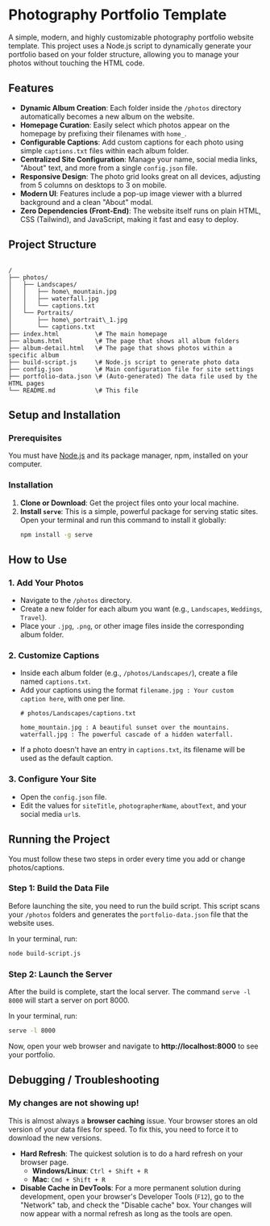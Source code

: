 # Photography Portfolio Template

A simple, modern, and highly customizable photography portfolio website template. This project uses a Node.js script to dynamically generate your portfolio based on your folder structure, allowing you to manage your photos without touching the HTML code.

## Features

-   **Dynamic Album Creation**: Each folder inside the `/photos` directory automatically becomes a new album on the website.
-   **Homepage Curation**: Easily select which photos appear on the homepage by prefixing their filenames with `home_`.
-   **Configurable Captions**: Add custom captions for each photo using simple `captions.txt` files within each album folder.
-   **Centralized Site Configuration**: Manage your name, social media links, "About" text, and more from a single `config.json` file.
-   **Responsive Design**: The photo grid looks great on all devices, adjusting from 5 columns on desktops to 3 on mobile.
-   **Modern UI**: Features include a pop-up image viewer with a blurred background and a clean "About" modal.
-   **Zero Dependencies (Front-End)**: The website itself runs on plain HTML, CSS (Tailwind), and JavaScript, making it fast and easy to deploy.

## Project Structure

```

/
├── photos/
│   ├── Landscapes/
│   │   ├── home\_mountain.jpg
│   │   ├── waterfall.jpg
│   │   └── captions.txt
│   └── Portraits/
│       ├── home\_portrait\_1.jpg
│       └── captions.txt
├── index.html          \# The main homepage
├── albums.html         \# The page that shows all album folders
├── album-detail.html   \# The page that shows photos within a specific album
├── build-script.js     \# Node.js script to generate photo data
├── config.json         \# Main configuration file for site settings
├── portfolio-data.json \# (Auto-generated) The data file used by the HTML pages
└── README.md           \# This file

````

## Setup and Installation

### Prerequisites

You must have [Node.js](https://nodejs.org/) and its package manager, npm, installed on your computer.

### Installation

1.  **Clone or Download**: Get the project files onto your local machine.
2.  **Install `serve`**: This is a simple, powerful package for serving static sites. Open your terminal and run this command to install it globally:
    ```bash
    npm install -g serve
    ```

## How to Use

### 1. Add Your Photos

-   Navigate to the `/photos` directory.
-   Create a new folder for each album you want (e.g., `Landscapes`, `Weddings`, `Travel`).
-   Place your `.jpg`, `.png`, or other image files inside the corresponding album folder.

### 2. Customize Captions

-   Inside each album folder (e.g., `/photos/Landscapes/`), create a file named `captions.txt`.
-   Add your captions using the format `filename.jpg : Your custom caption here`, with one per line.
    ```
    # photos/Landscapes/captions.txt

    home_mountain.jpg : A beautiful sunset over the mountains.
    waterfall.jpg : The powerful cascade of a hidden waterfall.
    ```
-   If a photo doesn't have an entry in `captions.txt`, its filename will be used as the default caption.

### 3. Configure Your Site

-   Open the `config.json` file.
-   Edit the values for `siteTitle`, `photographerName`, `aboutText`, and your social media `url`s.

## Running the Project

You must follow these two steps in order every time you add or change photos/captions.

### Step 1: Build the Data File

Before launching the site, you need to run the build script. This script scans your `/photos` folders and generates the `portfolio-data.json` file that the website uses.

In your terminal, run:
```bash
node build-script.js
````

### Step 2: Launch the Server

After the build is complete, start the local server. The command `serve -l 8000` will start a server on port 8000.

In your terminal, run:

```bash
serve -l 8000
```

Now, open your web browser and navigate to **http://localhost:8000** to see your portfolio.

## Debugging / Troubleshooting

### My changes are not showing up\!

This is almost always a **browser caching** issue. Your browser stores an old version of your data files for speed. To fix this, you need to force it to download the new versions.

  - **Hard Refresh**: The quickest solution is to do a hard refresh on your browser page.
      - **Windows/Linux**: `Ctrl + Shift + R`
      - **Mac**: `Cmd + Shift + R`
  - **Disable Cache in DevTools**: For a more permanent solution during development, open your browser's Developer Tools (`F12`), go to the "Network" tab, and check the "Disable cache" box. Your changes will now appear with a normal refresh as long as the tools are open.

<!-- end list -->
